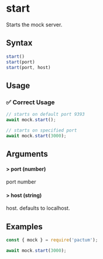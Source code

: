 # start

Starts the mock server.

## Syntax

```js
start()
start(port)
start(port, host)
```

## Usage

### ✅  Correct Usage

```js
// starts on default port 9393
await mock.start();
```

```js
// starts on specified port
await mock.start(3000);
```

## Arguments

#### > port (number)

port number

#### > host (string)

host. defaults to localhost.

## Examples

```js
const { mock } = require('pactum');

await mock.start(3000);
```